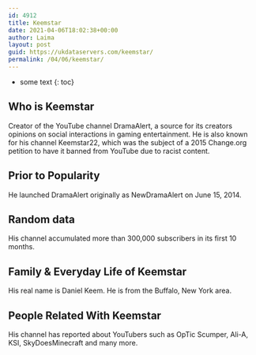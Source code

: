 ```yaml
---
id: 4912
title: Keemstar
date: 2021-04-06T18:02:38+00:00
author: Laima
layout: post
guid: https://ukdataservers.com/keemstar/
permalink: /04/06/keemstar/
---
```


* some text
{: toc}


## Who is Keemstar
                  
                  
                  
Creator of the YouTube channel DramaAlert, a source for its creators opinions on social interactions in gaming entertainment. He is also known for his channel Keemstar22, which was the subject of a 2015 Change.org petition to have it banned from YouTube due to racist content.
                  
              
            
              
            
                
                
                
## Prior to Popularity
                  
                  
                  
He launched DramaAlert originally as NewDramaAlert on June 15, 2014.
                  
              
            
              
            
                
                
                
## Random data
                  
                  
                  
His channel accumulated more than 300,000 subscribers in its first 10 months.
                  
              
            
              
            
                
                
                
## Family & Everyday Life of Keemstar
                  
                  
                  
His real name is Daniel Keem. He is from the Buffalo, New York area.
                  
              
            
              
            
                
                
                
## People Related With Keemstar
                  
                  
                  
His channel has reported about YouTubers such as OpTic Scumper, Ali-A, KSI, SkyDoesMinecraft and many more.
                  
              
            
              
            
                
              
            
              
              
            
            
              
            
          
          
          